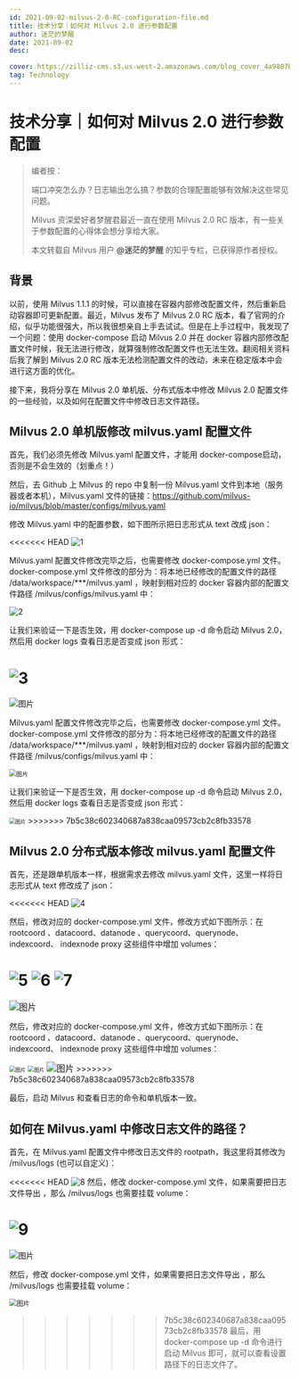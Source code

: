```yaml
---
id: 2021-09-02-milvus-2-0-RC-configuration-file.md
title: 技术分享｜如何对 Milvus 2.0 进行参数配置
author: 迷茫的梦醒
date: 2021-09-02
desc:

cover: https://zilliz-cms.s3.us-west-2.amazonaws.com/blog_cover_4a9807b9e0.png
tag: Technology
---
```




# 技术分享｜如何对 Milvus 2.0 进行参数配置

> 编者按：
>
> 端口冲突怎么办？日志输出怎么搞？参数的合理配置能够有效解决这些常见问题。
>
> Milvus 资深爱好者梦醒君最近一直在使用 Milvus 2.0 RC 版本，有一些关于参数配置的心得体会想分享给大家。
>
> 本文转载自 Milvus 用户 **@迷茫的梦醒** 的知乎专栏，已获得原作者授权。

## 背景

以前，使用 Milvus 1.1.1 的时候，可以直接在容器内部修改配置文件，然后重新启动容器即可更新配置。最近，Milvus 发布了 Milvus 2.0 RC 版本，看了官网的介绍，似乎功能很强大，所以我很想亲自上手去试试。但是在上手过程中，我发现了一个问题：使用 docker-compose 启动 Milvus 2.0 并在 docker 容器内部修改配置文件时候，我无法进行修改，就算强制修改配置文件也无法生效。翻阅相关资料后我了解到 Milvus 2.0 RC 版本无法检测配置文件的改动，未来在稳定版本中会进行这方面的优化。

接下来，我将分享在 Milvus 2.0 单机版、分布式版本中修改 Milvus 2.0 配置文件的一些经验，以及如何在配置文件中修改日志文件路径。

## Milvus 2.0 单机版修改 milvus.yaml 配置文件

首先，我们必须先修改 Milvus.yaml 配置文件，才能用 docker-compose启动，否则是不会生效的（划重点！）

然后，去 Github 上 Milvus 的 repo 中复制一份 Milvus.yaml 文件到本地（服务器或者本机），Milvus.yaml 文件的链接：https://github.com/milvus-io/milvus/blob/master/configs/milvus.yaml

修改 Milvus.yaml 中的配置参数，如下图所示把日志形式从 text 改成 json：

<<<<<<< HEAD
![1](../assets/0902/1.png)

Milvus.yaml 配置文件修改完毕之后，也需要修改 docker-compose.yml 文件。docker-compose.yml 文件修改的部分为：将本地已经修改的配置文件的路径 /data/workspace/***/milvus.yaml ，映射到相对应的 docker 容器内部的配置文件路径 /milvus/configs/milvus.yaml 中：

![2](../assets/0902/2.png)

让我们来验证一下是否生效，用 docker-compose up -d 命令启动 Milvus 2.0，然后用 docker logs 查看日志是否变成 json 形式：

![3](../assets/0902/3.png)
=======
![图片](../assets/640-20210926222916233-2666556.)

Milvus.yaml 配置文件修改完毕之后，也需要修改 docker-compose.yml 文件。docker-compose.yml 文件修改的部分为：将本地已经修改的配置文件的路径 /data/workspace/***/milvus.yaml ，映射到相对应的 docker 容器内部的配置文件路径 /milvus/configs/milvus.yaml 中：

<img src="../assets/640-20210926222916249" alt="图片" style="zoom:77%;" />

让我们来验证一下是否生效，用 docker-compose up -d 命令启动 Milvus 2.0，然后用 docker logs 查看日志是否变成 json 形式：

<img src="../assets/640-20210926222916251" alt="图片" style="zoom:67%;" />
>>>>>>> 7b5c38c602340687a838caa09573cb2c8fb33578

## Milvus 2.0 分布式版本修改 milvus.yaml 配置文件

首先，还是跟单机版本一样，根据需求去修改 milvus.yaml 文件，这里一样将日志形式从 text 修改成了 json：

<<<<<<< HEAD
![4](../assets/0902/4.png)

然后，修改对应的 docker-compose.yml 文件，修改方式如下图所示：在 rootcoord 、datacoord、datanode 、querycoord、querynode、 indexcoord、 indexnode proxy 这些组件中增加 volumes：

![5](../assets/0902/5.png)
![6](../assets/0902/6.png)
![7](../assets/0902/7.png)
=======
<img src="../assets/640-20210926222916233-2666556." alt="图片" style="zoom:110%;" />

然后，修改对应的 docker-compose.yml 文件，修改方式如下图所示：在 rootcoord 、datacoord、datanode 、querycoord、querynode、 indexcoord、 indexnode proxy 这些组件中增加 volumes：

<img src="../assets/640-20210926222916244" alt="图片" style="zoom:67%;" />

<img src="../assets/640-20210926222916279" alt="图片" style="zoom:67%;" />

<img src="../assets/640-20210926222916233" alt="图片" style="zoom:112%;" />
>>>>>>> 7b5c38c602340687a838caa09573cb2c8fb33578

最后，启动 Milvus 和查看日志的命令和单机版本一致。


## 如何在 Milvus.yaml 中修改日志文件的路径？

首先，在 Milvus.yaml 配置文件中修改日志文件的 rootpath，我这里将其修改为 /milvus/logs (也可以自定义)：

<<<<<<< HEAD
![8](../assets/0902/8.png)
然后，修改 docker-compose.yml 文件，如果需要把日志文件导出 ，那么 /milvus/logs 也需要挂载 volume：

![9](../assets/0902/9.png)
=======
![图片](../assets/640-20210926222916321)

然后，修改 docker-compose.yml 文件，如果需要把日志文件导出 ，那么 /milvus/logs 也需要挂载 volume：

<img src="../assets/640-20210926222916349" alt="图片" style="zoom:83%;" />

>>>>>>> 7b5c38c602340687a838caa09573cb2c8fb33578
最后，用 docker-compose up -d 命令进行启动 Milvus 即可，就可以查看设置路径下的日志文件了。
